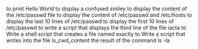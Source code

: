 to print Hello World
to display a confused smiley
to display the content of the /etc/passwd file
to display the content of /etc/passwd and /etc/hosts
to display the last 10 lines of /etc/passwd
to display the first 10 lines of /etc/passwd
to write a script that displays the third line of the file iacta
to Write a shell script that creates a file named exactly
to Write a script that writes into the file ls_cwd_content the result of the command ls -la
